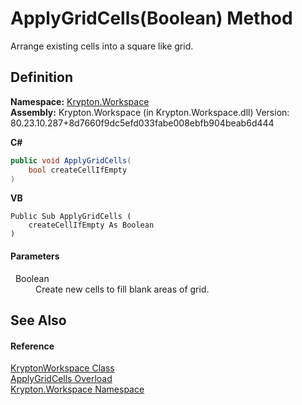 # ApplyGridCells(Boolean) Method


Arrange existing cells into a square like grid.



## Definition
**Namespace:** <a href="0dbf488f-9676-a1e5-a949-1b4bcea03d52.md">Krypton.Workspace</a>  
**Assembly:** Krypton.Workspace (in Krypton.Workspace.dll) Version: 80.23.10.287+8d7660f9dc5efd033fabe008ebfb904beab6d444

**C#**
``` C#
public void ApplyGridCells(
	bool createCellIfEmpty
)
```
**VB**
``` VB
Public Sub ApplyGridCells ( 
	createCellIfEmpty As Boolean
)
```



#### Parameters
<dl><dt>  Boolean</dt><dd>Create new cells to fill blank areas of grid.</dd></dl>

## See Also


#### Reference
<a href="a977050a-c9d5-1360-9b5d-5a07a77ae65c.md">KryptonWorkspace Class</a>  
<a href="ba599624-bc5a-a686-5b73-4c02ce2cad1a.md">ApplyGridCells Overload</a>  
<a href="0dbf488f-9676-a1e5-a949-1b4bcea03d52.md">Krypton.Workspace Namespace</a>  

